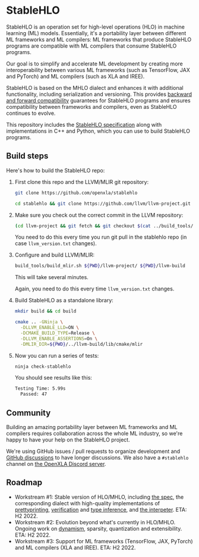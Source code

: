 # StableHLO

StableHLO is an operation set for high-level operations (HLO) in machine
learning (ML) models. Essentially, it's a portability layer between different
ML frameworks and ML compilers: ML frameworks that produce StableHLO programs
are compatible with ML compilers that consume StableHLO programs.

Our goal is to simplify and accelerate ML development by creating more
interoperability between various ML frameworks (such as TensorFlow, JAX and
PyTorch) and ML compilers (such as XLA and IREE).

StableHLO is based on the MHLO dialect and enhances it with additional
functionality, including serialization and versioning. This provides
[backward and forward
compatibility](https://github.com/openxla/stablehlo/blob/main/rfcs/20220912-compatibility.md)
guarantees for StableHLO programs and ensures compatibility between frameworks
and compilers, even as StableHLO continues to evolve.

This repository includes the [StableHLO
specification](https://github.com/openxla/stablehlo/blob/main/docs/spec.md)
along with implementations in C++ and Python, which you can use to build
StableHLO programs.

## Build steps

  Here's how to build the StableHLO repo:

1. First clone this repo and the LLVM/MLIR git repository:

   ```sh
   git clone https://github.com/openxla/stablehlo
   ```

   ```sh
   cd stablehlo && git clone https://github.com/llvm/llvm-project.git
   ```

2. Make sure you check out the correct commit in the LLVM repository:

   ```sh
   (cd llvm-project && git fetch && git checkout $(cat ../build_tools/llvm_version.txt))
   ```

   You need to do this every time you run git pull in the stablehlo repo
   (in case `llvm_version.txt` changes).

3. Configure and build LLVM/MLIR:

   ```sh
   build_tools/build_mlir.sh ${PWD}/llvm-project/ ${PWD}/llvm-build
   ```

   This will take several minutes.

   Again, you need to do this every time `llvm_version.txt` changes.

4. Build StableHLO as a standalone library:

   ```sh
   mkdir build && cd build

   cmake .. -GNinja \
     -DLLVM_ENABLE_LLD=ON \
     -DCMAKE_BUILD_TYPE=Release \
     -DLLVM_ENABLE_ASSERTIONS=On \
     -DMLIR_DIR=${PWD}/../llvm-build/lib/cmake/mlir
   ```

5. Now you can run a series of tests:

   ```sh
   ninja check-stablehlo
   ```

   You should see results like this:

   ```txt
   Testing Time: 5.99s
     Passed: 47
   ```

## Community

Building an amazing portability layer between ML frameworks and ML compilers
requires collaboration across the whole ML industry, so we're happy to have
your help on the StableHLO project.

We're using GitHub issues / pull requests to organize development and
[GitHub discussions](https://github.com/orgs/openxla/discussions/categories/stablehlo)
to have longer discussions. We also have a `#stablehlo`
channel on [the OpenXLA Discord server](https://discord.gg/PeWUTaecrA).

## Roadmap

* Workstream #1: Stable version of HLO/MHLO, including
  [the spec](https://github.com/openxla/stablehlo/labels/Spec),
  the corresponding dialect with high-quality implementations of
  [prettyprinting](https://github.com/openxla/stablehlo/labels/Prettyprinting),
  [verification](https://github.com/openxla/stablehlo/labels/Verification) and
  [type inference](https://github.com/openxla/stablehlo/labels/Type%20inference),
  and [the interpeter](https://github.com/openxla/stablehlo/labels/Interpreter).
  ETA: H2 2022.
* Workstream #2: Evolution beyond what's currently in HLO/MHLO.
  Ongoing work on [dynamism](https://github.com/openxla/stablehlo/labels/Dynamism),
  sparsity, quantization and extensibility. ETA: H2 2022.
* Workstream #3: Support for ML frameworks (TensorFlow, JAX, PyTorch) and
  ML compilers (XLA and IREE). ETA: H2 2022.
